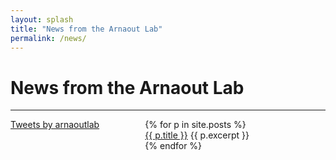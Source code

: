 ```yaml
---
layout: splash
title: "News from the Arnaout Lab"
permalink: /news/
---
```



<h1> News from the Arnaout Lab </h1>
<hr>

<div class="w3-sidebar w3-bar-block" style="width:35%; float:left;">
<a class="twitter-timeline" data-lang="en" data-width="450" href="https://twitter.com/arnaoutlab?ref_src=twsrc%5Etfw">Tweets by arnaoutlab</a> <script async src="https://platform.twitter.com/widgets.js" charset="utf-8"></script> 
</div>

<div style="margin-left:38%;">
<ul style="list-style: none;">
  {% for p in site.posts %}
    <li>
     <a href="{{ p.permalink }}">{{ p.title }}</a>
     {{ p.excerpt }}
    </li>
  {% endfor %}
</ul>
